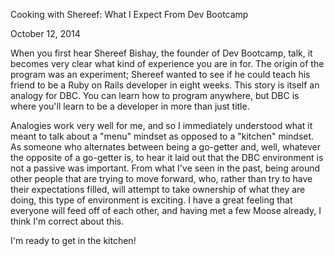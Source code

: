 Cooking with Shereef:
What I Expect From Dev Bootcamp

October 12, 2014

When you first hear Shereef Bishay, the founder of Dev Bootcamp, talk, it becomes very clear what kind of experience you are in for. The origin of the program was an experiment; Shereef wanted to see if he could teach his friend to be a Ruby on Rails developer in eight weeks. This story is itself an analogy for DBC. You can learn how to program anywhere, but DBC is where you'll learn to be a developer in more than just title. 

Analogies work very well for me, and so I immediately understood what it meant to talk about a "menu" mindset as opposed to a "kitchen" mindset. As someone who alternates between being a go-getter and, well, whatever the opposite of a go-getter is, to hear it laid out that the DBC environment is not a passive was important. From what I've seen in the past, being around other people that are trying to move forward, who, rather than try to have their expectations filled, will attempt to take ownership of what they are doing, this type of environment is exciting. I have a great feeling that everyone will feed off of each other, and having met a few Moose already, I think I'm correct about this.

I'm ready to get in the kitchen!